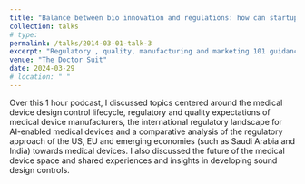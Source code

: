 ```yaml
---
title: "Balance between bio innovation and regulations: how can startups navigate the ecosystem?"
collection: talks
# type: 
permalink: /talks/2014-03-01-talk-3
excerpt: "Regulatory , quality, manufacturing and marketing 101 guidance for medical device startup founders."
venue: "The Doctor Suit"
date: 2024-03-29
# location: " "
---
```


Over this 1 hour podcast, I discussed topics centered around the medical device design control lifecycle, regulatory and quality expectations of medical device manufacturers, the international regulatory landscape for AI-enabled medical devices and a comparative analysis of the regulatory approach of the US, EU and emerging economies (such as Saudi Arabia and India) towards medical devices. I also discussed the future of the medical device space and shared experiences and insights in developing sound design controls. 
